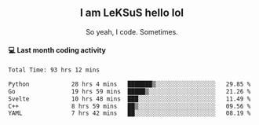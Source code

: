 <h2 align="center">I am LeKSuS hello lol</h2>
<p align="center">So yeah, I code. Sometimes.</p>

#### :computer: Last month coding activity
<!--START_SECTION:waka-->

```txt
Total Time: 93 hrs 12 mins

Python            28 hrs 4 mins   ███████▒░░░░░░░░░░░░░░░░░   29.85 %
Go                19 hrs 59 mins  █████▒░░░░░░░░░░░░░░░░░░░   21.26 %
Svelte            10 hrs 48 mins  ███░░░░░░░░░░░░░░░░░░░░░░   11.49 %
C++               8 hrs 59 mins   ██▒░░░░░░░░░░░░░░░░░░░░░░   09.56 %
YAML              7 hrs 42 mins   ██░░░░░░░░░░░░░░░░░░░░░░░   08.19 %
```

<!--END_SECTION:waka-->
